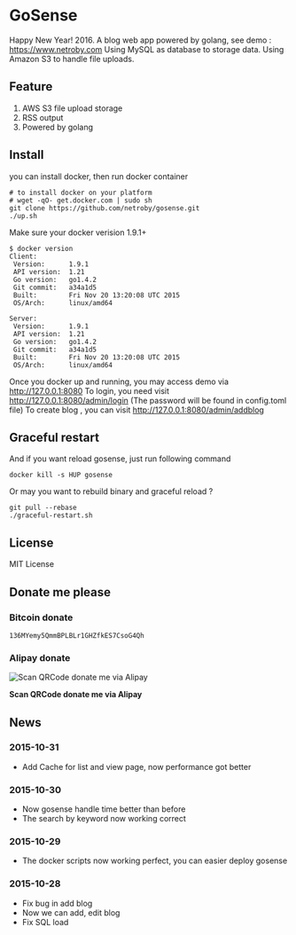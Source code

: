 # GoSense

Happy New Year! 2016.
A blog web app powered by golang, see demo : https://www.netroby.com
Using MySQL as database to storage data. Using Amazon S3 to handle file uploads.

## Feature


1. AWS S3 file upload storage
2. RSS output
3. Powered by golang

## Install
you can install docker, then run docker container 

```
# to install docker on your platform
# wget -qO- get.docker.com | sudo sh
git clone https://github.com/netroby/gosense.git
./up.sh
```
Make sure your docker verision 1.9.1+
```
$ docker version
Client:
 Version:      1.9.1
 API version:  1.21
 Go version:   go1.4.2
 Git commit:   a34a1d5
 Built:        Fri Nov 20 13:20:08 UTC 2015
 OS/Arch:      linux/amd64

Server:
 Version:      1.9.1
 API version:  1.21
 Go version:   go1.4.2
 Git commit:   a34a1d5
 Built:        Fri Nov 20 13:20:08 UTC 2015
 OS/Arch:      linux/amd64

```

Once you docker up and running, you may access demo via http://127.0.0.1:8080
To login, you need visit http://127.0.0.1:8080/admin/login  (The password will be found in config.toml file)
To create blog , you can visit http://127.0.0.1:8080/admin/addblog



## Graceful restart 

And if you want reload gosense, just  run following command

```
docker kill -s HUP gosense
```
Or may you want to rebuild binary and graceful reload ?

```
git pull --rebase
./graceful-restart.sh
```

## License

MIT License

## Donate me please

### Bitcoin donate

```
136MYemy5QmmBPLBLr1GHZfkES7CsoG4Qh
```
### Alipay donate
![Scan QRCode donate me via Alipay](https://www.netroby.com/assets/images/alipayme.jpg)

**Scan QRCode donate me via Alipay**


## News

### 2015-10-31

* Add Cache for list and view page, now performance got better

### 2015-10-30

* Now gosense handle time better than before
* The search by keyword now working correct

### 2015-10-29

* The docker scripts now working perfect, you can easier deploy gosense 

### 2015-10-28

* Fix bug in add blog
* Now we can add, edit blog
* Fix SQL load


